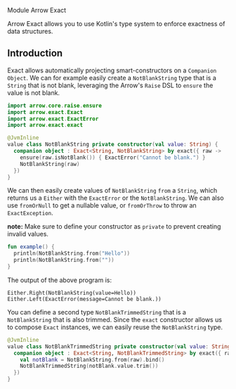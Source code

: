 Module Arrow Exact

Arrow Exact allows you to use Kotlin's type system to enforce exactness of data structures.

## Introduction

<!--- TEST_NAME ReadMeSpec -->

Exact allows automatically projecting smart-constructors on a `Companion Object`. We can for
example easily create a `NotBlankString` type that is a `String` that is not blank, leveraging
the Arrow's `Raise` DSL to `ensure` the value is not blank.

```kotlin
import arrow.core.raise.ensure
import arrow.exact.Exact
import arrow.exact.ExactError
import arrow.exact.exact

@JvmInline
value class NotBlankString private constructor(val value: String) {
  companion object : Exact<String, NotBlankString> by exact({ raw ->
    ensure(raw.isNotBlank()) { ExactError("Cannot be blank.") }
    NotBlankString(raw)
  })
}
```

We can then easily create values of `NotBlankString` `from` a `String`, which returns us a
`Either` with the `ExactError` or the `NotBlankString`. We can also use `fromOrNull` to get a
nullable value, or `fromOrThrow` to throw an `ExactException`.

**note:** Make sure to define your constructor as `private` to prevent creating invalid values.

```kotlin
fun example() {
  println(NotBlankString.from("Hello"))
  println(NotBlankString.from(""))
}
```

The output of the above program is:

```text
Either.Right(NotBlankString(value=Hello))
Either.Left(ExactError(message=Cannot be blank.))
```

<!--- KNIT example-readme-01.kt -->
<!--- TEST -->

You can define a second type `NotBlankTrimmedString` that is a `NotBlankString` that is also
trimmed. Since the `exact` constructor allows us to compose `Exact` instances, we can easily
reuse the `NotBlankString` type.
<!--- INCLUDE
import arrow.core.raise.ensure
import arrow.exact.Exact
import arrow.exact.ExactError
import arrow.exact.exact

@JvmInline value class NotBlankString private constructor(val value: String) {
  companion object : Exact<String, NotBlankString> by exact({ raw ->
    ensure(raw.isNotBlank()) { ExactError("Cannot be blank.") }
    NotBlankString(raw)
  })
}
-->

```kotlin
@JvmInline
value class NotBlankTrimmedString private constructor(val value: String) {
  companion object : Exact<String, NotBlankTrimmedString> by exact({ raw ->
    val notBlank = NotBlankString.from(raw).bind()
    NotBlankTrimmedString(notBlank.value.trim())
  })
}
```

<!--- KNIT example-readme-02.kt -->
